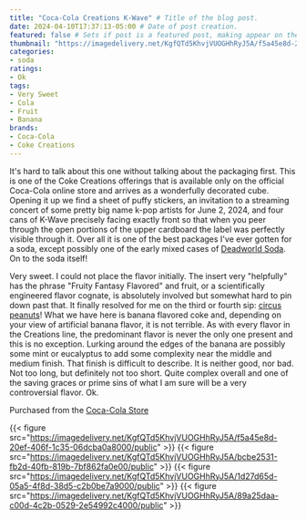 ```yaml
---
title: "Coca-Cola Creations K-Wave" # Title of the blog post.
date: 2024-04-10T17:37:13-05:00 # Date of post creation.
featured: false # Sets if post is a featured post, making appear on the home page side bar.
thumbnail: "https://imagedelivery.net/KgfQTd5KhvjVUOGHhRyJ5A/f5a45e8d-20ef-406f-1c35-06dcba0a8000/thumb"
categories:
- soda
ratings:
- Ok
tags:
- Very Sweet
- Cola
- Fruit
- Banana
brands:
- Coca-Cola
- Coke Creations
---
```


It's hard to talk about this one without talking about the packaging first. This is one of the Coke Creations offerings that is available only on the official Coca-Cola online store and arrives as a wonderfully decorated cube. Opening it up we find a sheet of puffy stickers, an invitation to a streaming concert of some pretty big name k-pop artists for June 2, 2024, and four cans of K-Wave precisely facing exactly front so that when you peer through the open portions of the upper cardboard the label was perfectly visible through it. Over all it is one of the best packages I've ever gotten for a soda, except possibly one of the early mixed cases of [Deadworld Soda](https://www.soda.guide/brands/deadworld/). On to the soda itself!

Very sweet. I could not place the flavor initially. The insert very "helpfully" has the phrase "Fruity Fantasy Flavored" and fruit, or a scientifically engineered flavor cognate, is absolutely involved but somewhat hard to pin down past that. It finally resolved for me on the third or fourth sip: [circus peanuts](https://en.wikipedia.org/wiki/Circus_peanut)! What we have here is banana flavored coke and, depending on your view of artificial banana flavor, it is not terrible. As with every flavor in the Creations line, the predominant flavor is never the only one present and this is no exception. Lurking around the edges of the banana are possibly some mint or eucalyptus to add some complexity near the middle and medium finish. That finish is difficult to describe. It is neither good, nor bad. Not too long, but definitely not too short. Quite complex overall and one of the saving graces or prime sins of what I am sure will be a very controversial flavor. Ok.

Purchased from the [Coca-Cola Store](https://www.coca-colastore.com/)

{{< figure src="https://imagedelivery.net/KgfQTd5KhvjVUOGHhRyJ5A/f5a45e8d-20ef-406f-1c35-06dcba0a8000/public" >}}
{{< figure src="https://imagedelivery.net/KgfQTd5KhvjVUOGHhRyJ5A/bcbe2531-fb2d-40fb-819b-7bf862fa0e00/public" >}}
{{< figure src="https://imagedelivery.net/KgfQTd5KhvjVUOGHhRyJ5A/1d27d65d-05a5-4f8d-38d5-c2b0be7a9000/public" >}}
{{< figure src="https://imagedelivery.net/KgfQTd5KhvjVUOGHhRyJ5A/89a25daa-c00d-4c2b-0529-2e54992c4000/public" >}}

